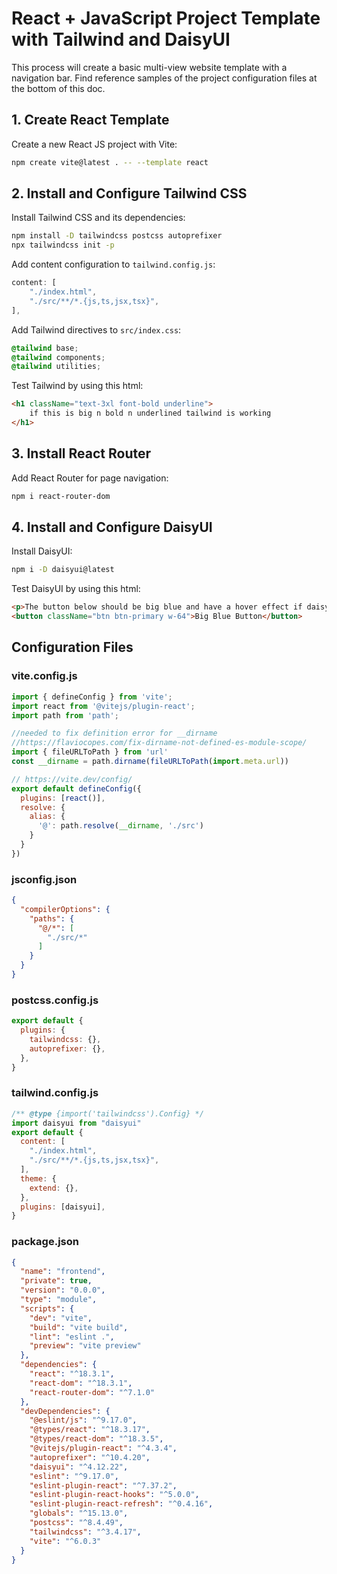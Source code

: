 # React + JavaScript Project Template with Tailwind and DaisyUI

This process will create a basic multi-view website template with a navigation bar.
Find reference samples of the project configuration files at the bottom of this doc.

## 1. Create React Template

Create a new React JS project with Vite:
```bash
npm create vite@latest . -- --template react
```

## 2. Install and Configure Tailwind CSS

Install Tailwind CSS and its dependencies:
```bash
npm install -D tailwindcss postcss autoprefixer
npx tailwindcss init -p
```

Add content configuration to `tailwind.config.js`:
```javascript
content: [
    "./index.html",
    "./src/**/*.{js,ts,jsx,tsx}",
],
```

Add Tailwind directives to `src/index.css`:
```css
@tailwind base;
@tailwind components;
@tailwind utilities;
```

Test Tailwind by using this html:
```html
<h1 className="text-3xl font-bold underline">
    if this is big n bold n underlined tailwind is working
</h1>
```

## 3. Install React Router

Add React Router for page navigation:
```bash
npm i react-router-dom
```

## 4. Install and Configure DaisyUI

Install DaisyUI:
```bash
npm i -D daisyui@latest
```

Test DaisyUI by using this html:
```html
<p>The button below should be big blue and have a hover effect if daisyUI is working</p>
<button className="btn btn-primary w-64">Big Blue Button</button>
```

## Configuration Files

### vite.config.js
```javascript
import { defineConfig } from 'vite';
import react from '@vitejs/plugin-react';
import path from 'path';

//needed to fix definition error for __dirname
//https://flaviocopes.com/fix-dirname-not-defined-es-module-scope/
import { fileURLToPath } from 'url'
const __dirname = path.dirname(fileURLToPath(import.meta.url))

// https://vite.dev/config/
export default defineConfig({
  plugins: [react()],
  resolve: {
    alias: {
      '@': path.resolve(__dirname, './src')
    }
  }
})
```

### jsconfig.json
```json
{
  "compilerOptions": {
    "paths": {
      "@/*": [
        "./src/*"
      ]
    }
  }
}
```

### postcss.config.js
```javascript
export default {
  plugins: {
    tailwindcss: {},
    autoprefixer: {},
  },
}
```

### tailwind.config.js
```javascript
/** @type {import('tailwindcss').Config} */
import daisyui from "daisyui"
export default {
  content: [
    "./index.html",
    "./src/**/*.{js,ts,jsx,tsx}",
  ],
  theme: {
    extend: {},
  },
  plugins: [daisyui],
}
```

### package.json
```json
{
  "name": "frontend",
  "private": true,
  "version": "0.0.0",
  "type": "module",
  "scripts": {
    "dev": "vite",
    "build": "vite build",
    "lint": "eslint .",
    "preview": "vite preview"
  },
  "dependencies": {
    "react": "^18.3.1",
    "react-dom": "^18.3.1",
    "react-router-dom": "^7.1.0"
  },
  "devDependencies": {
    "@eslint/js": "^9.17.0",
    "@types/react": "^18.3.17",
    "@types/react-dom": "^18.3.5",
    "@vitejs/plugin-react": "^4.3.4",
    "autoprefixer": "^10.4.20",
    "daisyui": "^4.12.22",
    "eslint": "^9.17.0",
    "eslint-plugin-react": "^7.37.2",
    "eslint-plugin-react-hooks": "^5.0.0",
    "eslint-plugin-react-refresh": "^0.4.16",
    "globals": "^15.13.0",
    "postcss": "^8.4.49",
    "tailwindcss": "^3.4.17",
    "vite": "^6.0.3"
  }
}
